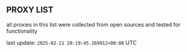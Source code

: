 ## PROXY LIST

all proxies in this list were collected from open sources and tested for functionality

last update: `2025-02-21 20:19:45.169912+00:00` UTC